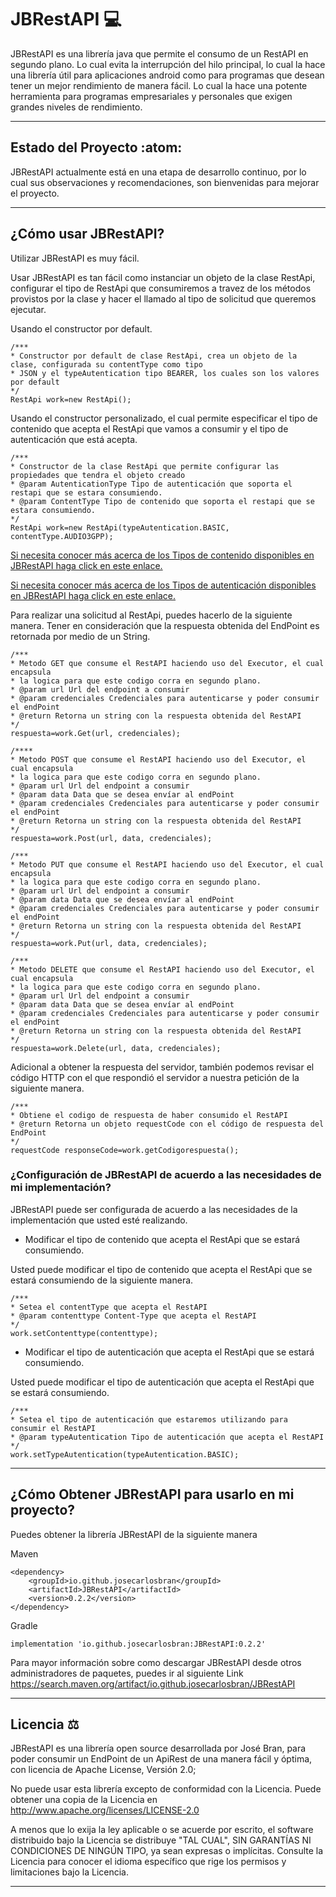 # JBRestAPI :computer:

JBRestAPI es una librería java que permite el consumo de un RestAPI en segundo plano.
Lo cual evita la interrupción del hilo principal, lo cual la hace una librería útil para aplicaciones android como para
programas que desean tener un mejor rendimiento de manera fácil. Lo cual la hace una potente herramienta para programas
empresariales y personales que exigen grandes niveles de rendimiento.
* * *

## Estado del Proyecto :atom:

JBRestAPI actualmente está en una etapa de desarrollo continuo, por lo cual sus observaciones y recomendaciones,
son bienvenidas para mejorar el proyecto.
***

## ¿Cómo usar JBRestAPI?

Utilizar JBRestAPI es muy fácil.

Usar JBRestAPI es tan fácil como instanciar un objeto de la clase RestApi, configurar el tipo de RestApi que
consumiremos
a travez de los métodos provistos por la clase y hacer el llamado al tipo de solicitud que queremos ejecutar.

Usando el constructor por default.

~~~
/***
* Constructor por default de clase RestApi, crea un objeto de la clase, configurada su contentType como tipo
* JSON y el typeAutentication tipo BEARER, los cuales son los valores por default
*/
RestApi work=new RestApi();
~~~

Usando el constructor personalizado, el cual permite especificar el tipo de contenido que acepta el RestApi que vamos a
consumir
y el tipo de autenticación que está acepta.

~~~
/***
* Constructor de la clase RestApi que permite configurar las propiedades que tendra el objeto creado
* @param AutenticationType Tipo de autenticación que soporta el restapi que se estara consumiendo.
* @param ContentType Tipo de contenido que soporta el restapi que se estara consumiendo.
*/
RestApi work=new RestApi(typeAutentication.BASIC, contentType.AUDIO3GPP);
~~~

[Si necesita conocer más acerca de los Tipos de contenido disponibles en JBRestAPI haga click en este enlace.](/resources/ContentType.md)

[Si necesita conocer más acerca de los Tipos de autenticación disponibles en JBRestAPI haga click en este enlace.](/resources/TypeAutentication.md)

Para realizar una solicitud al RestApi, puedes hacerlo de la siguiente manera.
Tener en consideración que la respuesta obtenida del EndPoint es retornada por medio de un String.

~~~
/***
* Metodo GET que consume el RestAPI haciendo uso del Executor, el cual encapsula
* la logica para que este codigo corra en segundo plano.
* @param url Url del endpoint a consumir
* @param credenciales Credenciales para autenticarse y poder consumir el endPoint
* @return Retorna un string con la respuesta obtenida del RestAPI
*/
respuesta=work.Get(url, credenciales);

/****
* Metodo POST que consume el RestAPI haciendo uso del Executor, el cual encapsula
* la logica para que este codigo corra en segundo plano.
* @param url Url del endpoint a consumir
* @param data Data que se desea envíar al endPoint
* @param credenciales Credenciales para autenticarse y poder consumir el endPoint
* @return Retorna un string con la respuesta obtenida del RestAPI
*/
respuesta=work.Post(url, data, credenciales);

/***
* Metodo PUT que consume el RestAPI haciendo uso del Executor, el cual encapsula
* la logica para que este codigo corra en segundo plano.
* @param url Url del endpoint a consumir
* @param data Data que se desea envíar al endPoint
* @param credenciales Credenciales para autenticarse y poder consumir el endPoint
* @return Retorna un string con la respuesta obtenida del RestAPI
*/
respuesta=work.Put(url, data, credenciales);

/***
* Metodo DELETE que consume el RestAPI haciendo uso del Executor, el cual encapsula
* la logica para que este codigo corra en segundo plano.
* @param url Url del endpoint a consumir
* @param data Data que se desea envíar al endPoint
* @param credenciales Credenciales para autenticarse y poder consumir el endPoint
* @return Retorna un string con la respuesta obtenida del RestAPI
*/
respuesta=work.Delete(url, data, credenciales);
~~~

Adicional a obtener la respuesta del servidor, también podemos revisar el código HTTP con el que respondió
el servidor a nuestra petición de la siguiente manera.

~~~
/***
* Obtiene el codigo de respuesta de haber consumido el RestAPI
* @return Retorna un objeto requestCode con el código de respuesta del EndPoint
*/
requestCode responseCode=work.getCodigorespuesta();
~~~

### ¿Configuración de JBRestAPI de acuerdo a las necesidades de mi implementación?

JBRestAPI puede ser configurada de acuerdo a las necesidades de la implementación que usted esté realizando.

- Modificar el tipo de contenido que acepta el RestApi que se estará consumiendo.

Usted puede modificar el tipo de contenido que acepta el RestApi que se estará consumiendo de la siguiente manera.

~~~
/***
* Setea el contentType que acepta el RestAPI
* @param contenttype Content-Type que acepta el RestAPI
*/
work.setContenttype(contenttype);
~~~

- Modificar el tipo de autenticación que acepta el RestApi que se estará consumiendo.

Usted puede modificar el tipo de autenticación que acepta el RestApi que se estará consumiendo.

~~~
/***
* Setea el tipo de autenticación que estaremos utilizando para consumir el RestAPI
* @param typeAutentication Tipo de autenticación que acepta el RestAPI
*/
work.setTypeAutentication(typeAutentication.BASIC);
~~~

* * *

## ¿Cómo Obtener JBRestAPI para usarlo en mi proyecto?

Puedes obtener la librería JBRestAPI de la siguiente manera

Maven

~~~
<dependency>
    <groupId>io.github.josecarlosbran</groupId>
    <artifactId>JBRestAPI</artifactId>
    <version>0.2.2</version>
</dependency>
~~~

Gradle

~~~
implementation 'io.github.josecarlosbran:JBRestAPI:0.2.2'
~~~

Para mayor información sobre como descargar JBRestAPI desde otros
administradores de paquetes, puedes ir al siguiente Link
<https://search.maven.org/artifact/io.github.josecarlosbran/JBRestAPI>

***

## Licencia :balance_scale:

JBRestAPI es una librería open source desarrollada por José Bran, para poder consumir un EndPoint
de un ApiRest de una manera fácil y óptima, con licencia de Apache License, Versión 2.0;

No puede usar esta librería excepto de conformidad con la Licencia.
Puede obtener una copia de la Licencia en http://www.apache.org/licenses/LICENSE-2.0

A menos que lo exija la ley aplicable o se acuerde por escrito, el software
distribuido bajo la Licencia se distribuye "TAL CUAL",
SIN GARANTÍAS NI CONDICIONES DE NINGÚN TIPO, ya sean expresas o implícitas.
Consulte la Licencia para conocer el idioma específico que rige los permisos y
limitaciones bajo la Licencia.

***
